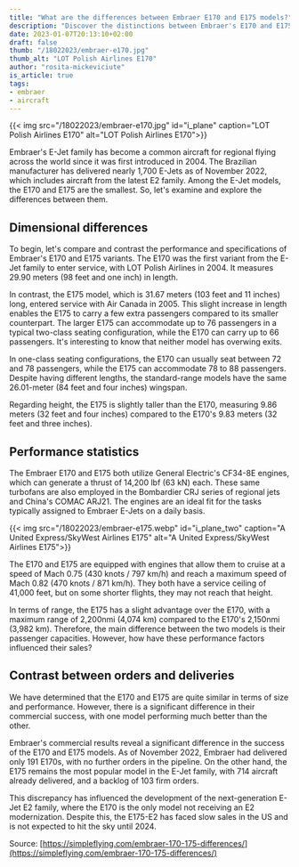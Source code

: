 ```yaml
---
title: "What are the differences between Embraer E170 and E175 models?"
description: "Discover the distinctions between Embraer's E170 and E175 models. Our comprehensive guide explores differences in performance, dimensions, and orders."
date: 2023-01-07T20:13:10+02:00
draft: false
thumb: "/18022023/embraer-e170.jpg"
thumb_alt: "LOT Polish Airlines E170"
author: "rosita-mickeviciute"
is_article: true
tags:
- embraer
- aircraft
---
```

{{< img src="/18022023/embraer-e170.jpg" id="i_plane" caption="LOT Polish Airlines E170" alt="LOT Polish Airlines E170">}}

Embraer's E-Jet family has become a common aircraft for regional flying across the world since it was first introduced in 2004. The Brazilian manufacturer has delivered nearly 1,700 E-Jets as of November 2022, which includes aircraft from the latest E2 family. Among the E-Jet models, the E170 and E175 are the smallest. So, let's examine and explore the differences between them.

## Dimensional differences

To begin, let's compare and contrast the performance and specifications of Embraer's E170 and E175 variants. The E170 was the first variant from the E-Jet family to enter service, with LOT Polish Airlines in 2004. It measures 29.90 meters (98 feet and one inch) in length.

In contrast, the E175 model, which is 31.67 meters (103 feet and 11 inches) long, entered service with Air Canada in 2005. This slight increase in length enables the E175 to carry a few extra passengers compared to its smaller counterpart. The larger E175 can accommodate up to 76 passengers in a typical two-class seating configuration, while the E170 can carry up to 66 passengers. It's interesting to know that neither model has overwing exits.

In one-class seating configurations, the E170 can usually seat between 72 and 78 passengers, while the E175 can accommodate 78 to 88 passengers. Despite having different lengths, the standard-range models have the same 26.01-meter (84 feet and four inches) wingspan.

Regarding height, the E175 is slightly taller than the E170, measuring 9.86 meters (32 feet and four inches) compared to the E170's 9.83 meters (32 feet and three inches). 

## Performance statistics

The Embraer E170 and E175 both utilize General Electric's CF34-8E engines, which can generate a thrust of 14,200 lbf (63 kN) each. These same turbofans are also employed in the Bombardier CRJ series of regional jets and China's COMAC ARJ21. The engines are an ideal fit for the tasks typically assigned to Embraer E-Jets on a daily basis.

{{< img src="/18022023/embraer-e175.webp" id="i_plane_two" caption="A United Express/SkyWest Airlines E175" alt="A United Express/SkyWest Airlines E175">}}

The E170 and E175 are equipped with engines that allow them to cruise at a speed of Mach 0.75 (430 knots / 797 km/h) and reach a maximum speed of Mach 0.82 (470 knots / 871 km/h). They both have a service ceiling of 41,000 feet, but on some shorter flights, they may not reach that height. 

In terms of range, the E175 has a slight advantage over the E170, with a maximum range of 2,200nmi (4,074 km) compared to the E170's 2,150nmi (3,982 km). Therefore, the main difference between the two models is their passenger capacities. However, how have these performance factors influenced their sales?

## Contrast between orders and deliveries

We have determined that the E170 and E175 are quite similar in terms of size and performance. However, there is a significant difference in their commercial success, with one model performing much better than the other.

Embraer's commercial results reveal a significant difference in the success of the E170 and E175 models. As of November 2022, Embraer had delivered only 191 E170s, with no further orders in the pipeline. On the other hand, the E175 remains the most popular model in the E-Jet family, with 714 aircraft already delivered, and a backlog of 103 firm orders.

This discrepancy has influenced the development of the next-generation E-Jet E2 family, where the E170 is the only model not receiving an E2 modernization. Despite this, the E175-E2 has faced slow sales in the US and is not expected to hit the sky until 2024.

Source: [https://simpleflying.com/embraer-170-175-differences/](https://simpleflying.com/embraer-170-175-differences/)
